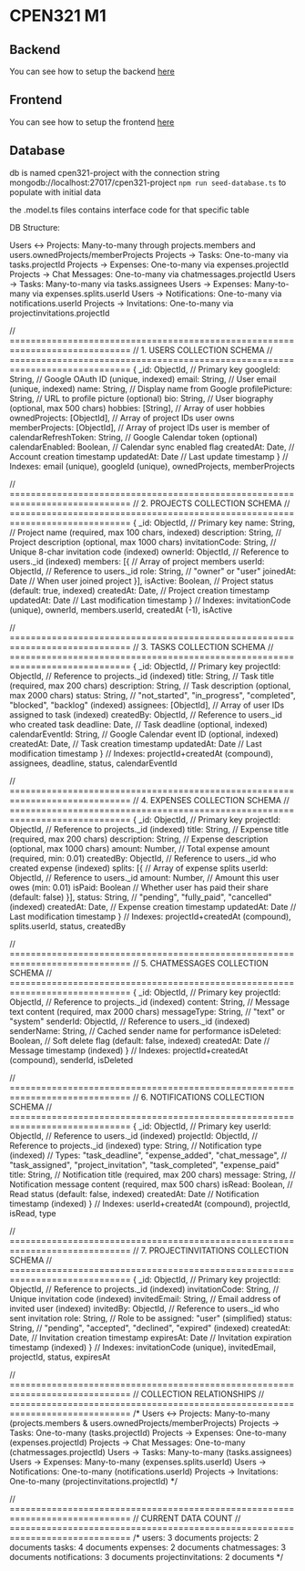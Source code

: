 # CPEN321 M1

## Backend

You can see how to setup the backend [here](./backend/README.md)

## Frontend

You can see how to setup the frontend [here](./frontend/README.md)


## Database

db is named cpen321-project with the connection string mongodb://localhost:27017/cpen321-project
`npm run seed-database.ts` to populate with initial data

the .model.ts files contains interface code for that specific table

DB Structure:

Users ↔ Projects: Many-to-many through projects.members and users.ownedProjects/memberProjects
Projects → Tasks: One-to-many via tasks.projectId
Projects → Expenses: One-to-many via expenses.projectId
Projects → Chat Messages: One-to-many via chatmessages.projectId
Users → Tasks: Many-to-many via tasks.assignees
Users → Expenses: Many-to-many via expenses.splits.userId
Users → Notifications: One-to-many via notifications.userId
Projects → Invitations: One-to-many via projectinvitations.projectId

// =============================================================================
// 1. USERS COLLECTION SCHEMA
// =============================================================================
{
  _id: ObjectId,                    // Primary key
  googleId: String,                 // Google OAuth ID (unique, indexed)
  email: String,                    // User email (unique, indexed)
  name: String,                     // Display name from Google
  profilePicture: String,           // URL to profile picture (optional)
  bio: String,                      // User biography (optional, max 500 chars)
  hobbies: [String],               // Array of user hobbies
  ownedProjects: [ObjectId],       // Array of project IDs user owns
  memberProjects: [ObjectId],      // Array of project IDs user is member of
  calendarRefreshToken: String,    // Google Calendar token (optional)
  calendarEnabled: Boolean,        // Calendar sync enabled flag
  createdAt: Date,                 // Account creation timestamp
  updatedAt: Date                  // Last update timestamp
}
// Indexes: email (unique), googleId (unique), ownedProjects, memberProjects

// =============================================================================
// 2. PROJECTS COLLECTION SCHEMA
// =============================================================================
{
  _id: ObjectId,                   // Primary key
  name: String,                    // Project name (required, max 100 chars, indexed)
  description: String,             // Project description (optional, max 1000 chars)
  invitationCode: String,          // Unique 8-char invitation code (indexed)
  ownerId: ObjectId,              // Reference to users._id (indexed)
  members: [{                     // Array of project members
    userId: ObjectId,             // Reference to users._id
    role: String,                 // "owner" or "user"
    joinedAt: Date               // When user joined project
  }],
  isActive: Boolean,              // Project status (default: true, indexed)
  createdAt: Date,                // Project creation timestamp
  updatedAt: Date                 // Last modification timestamp
}
// Indexes: invitationCode (unique), ownerId, members.userId, createdAt (-1), isActive

// =============================================================================
// 3. TASKS COLLECTION SCHEMA
// =============================================================================
{
  _id: ObjectId,                   // Primary key
  projectId: ObjectId,            // Reference to projects._id (indexed)
  title: String,                  // Task title (required, max 200 chars)
  description: String,            // Task description (optional, max 2000 chars)
  status: String,                 // "not_started", "in_progress", "completed", "blocked", "backlog" (indexed)
  assignees: [ObjectId],          // Array of user IDs assigned to task (indexed)
  createdBy: ObjectId,            // Reference to users._id who created task
  deadline: Date,                 // Task deadline (optional, indexed)
  calendarEventId: String,        // Google Calendar event ID (optional, indexed)
  createdAt: Date,                // Task creation timestamp
  updatedAt: Date                 // Last modification timestamp
}
// Indexes: projectId+createdAt (compound), assignees, deadline, status, calendarEventId

// =============================================================================
// 4. EXPENSES COLLECTION SCHEMA
// =============================================================================
{
  _id: ObjectId,                   // Primary key
  projectId: ObjectId,            // Reference to projects._id (indexed)
  title: String,                  // Expense title (required, max 200 chars)
  description: String,            // Expense description (optional, max 1000 chars)
  amount: Number,                 // Total expense amount (required, min: 0.01)
  createdBy: ObjectId,            // Reference to users._id who created expense (indexed)
  splits: [{                      // Array of expense splits
    userId: ObjectId,             // Reference to users._id
    amount: Number,               // Amount this user owes (min: 0.01)
    isPaid: Boolean              // Whether user has paid their share (default: false)
  }],
  status: String,                 // "pending", "fully_paid", "cancelled" (indexed)
  createdAt: Date,                // Expense creation timestamp
  updatedAt: Date                 // Last modification timestamp
}
// Indexes: projectId+createdAt (compound), splits.userId, status, createdBy

// =============================================================================
// 5. CHATMESSAGES COLLECTION SCHEMA
// =============================================================================
{
  _id: ObjectId,                   // Primary key
  projectId: ObjectId,            // Reference to projects._id (indexed)
  content: String,                // Message text content (required, max 2000 chars)
  messageType: String,            // "text" or "system"
  senderId: ObjectId,             // Reference to users._id (indexed)
  senderName: String,             // Cached sender name for performance
  isDeleted: Boolean,             // Soft delete flag (default: false, indexed)
  createdAt: Date                 // Message timestamp (indexed)
}
// Indexes: projectId+createdAt (compound), senderId, isDeleted

// =============================================================================
// 6. NOTIFICATIONS COLLECTION SCHEMA
// =============================================================================
{
  _id: ObjectId,                   // Primary key
  userId: ObjectId,               // Reference to users._id (indexed)
  projectId: ObjectId,            // Reference to projects._id (indexed)
  type: String,                   // Notification type (indexed)
                                  // Types: "task_deadline", "expense_added", "chat_message", 
                                  //        "task_assigned", "project_invitation", "task_completed", "expense_paid"
  title: String,                  // Notification title (required, max 200 chars)
  message: String,                // Notification message content (required, max 500 chars)
  isRead: Boolean,                // Read status (default: false, indexed)
  createdAt: Date                 // Notification timestamp (indexed)
}
// Indexes: userId+createdAt (compound), projectId, isRead, type

// =============================================================================
// 7. PROJECTINVITATIONS COLLECTION SCHEMA
// =============================================================================
{
  _id: ObjectId,                   // Primary key
  projectId: ObjectId,            // Reference to projects._id (indexed)
  invitationCode: String,         // Unique invitation code (indexed)
  invitedEmail: String,           // Email address of invited user (indexed)
  invitedBy: ObjectId,            // Reference to users._id who sent invitation
  role: String,                   // Role to be assigned: "user" (simplified)
  status: String,                 // "pending", "accepted", "declined", "expired" (indexed)
  createdAt: Date,                // Invitation creation timestamp
  expiresAt: Date                 // Invitation expiration timestamp (indexed)
}
// Indexes: invitationCode (unique), invitedEmail, projectId, status, expiresAt

// =============================================================================
// COLLECTION RELATIONSHIPS
// =============================================================================
/*
Users ↔ Projects: Many-to-many (projects.members & users.ownedProjects/memberProjects)
Projects → Tasks: One-to-many (tasks.projectId)
Projects → Expenses: One-to-many (expenses.projectId)
Projects → Chat Messages: One-to-many (chatmessages.projectId)
Users → Tasks: Many-to-many (tasks.assignees)
Users → Expenses: Many-to-many (expenses.splits.userId)
Users → Notifications: One-to-many (notifications.userId)
Projects → Invitations: One-to-many (projectinvitations.projectId)
*/

// =============================================================================
// CURRENT DATA COUNT
// =============================================================================
/*
users: 3 documents
projects: 2 documents
tasks: 4 documents
expenses: 2 documents
chatmessages: 3 documents
notifications: 3 documents
projectinvitations: 2 documents
*/